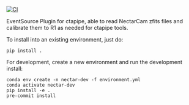[![CI](https://github.com/cta-observatory/ctapipe_io_nectarcam/actions/workflows/ci.yml/badge.svg?branch=main)](https://github.com/cta-observatory/ctapipe_io_nectarcam/actions/workflows/ci.yml?query=workflow%3ACI+branch%3Amain)

EventSource Plugin for ctapipe, able to read NectarCam zfits files
and calibrate them to R1 as needed for ctapipe tools.

To install into an existing environment, just do:
```shell
pip install .
```

For development, create a new environment and run the development install:
```shell
conda env create -n nectar-dev -f environment.yml
conda activate nectar-dev
pip install -e .
pre-commit install
```
